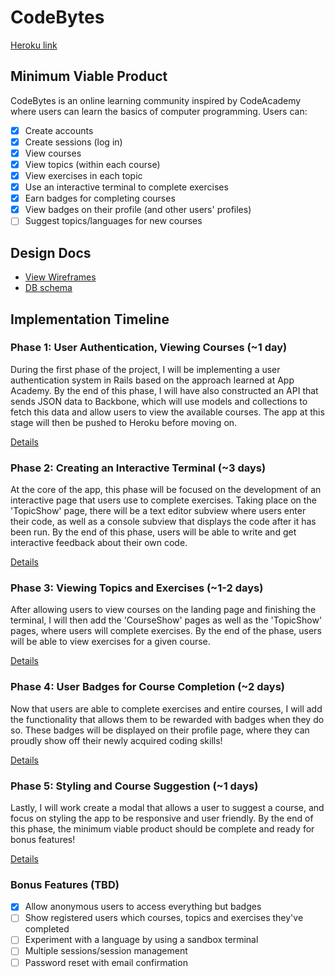 # CodeBytes

[Heroku link][heroku]

[heroku]: http://codebytes.herokuapp.com

## Minimum Viable Product
CodeBytes is an online learning community inspired by CodeAcademy where users can learn the basics of computer programming. Users can:

<!-- This is a Markdown checklist. Use it to keep track of your progress! -->

- [x] Create accounts
- [x] Create sessions (log in)
- [x] View courses
- [x] View topics (within each course)
- [x] View exercises in each topic
- [x] Use an interactive terminal to complete exercises
- [x] Earn badges for completing courses
- [x] View badges on their profile (and other users' profiles)
- [ ] Suggest topics/languages for new courses

## Design Docs
* [View Wireframes][views]
* [DB schema][schema]

[views]: ./docs/views.md
[schema]: ./docs/schema.md

## Implementation Timeline

### Phase 1: User Authentication, Viewing Courses (~1 day)
During the first phase of the project, I will be implementing a user
authentication system in Rails based on the approach learned at App Academy. By
the end of this phase, I will have also constructed an API that sends JSON data
to Backbone, which will use models and collections to fetch this data and allow
users to view the available courses. The app at this stage will then be pushed
to Heroku before moving on.

[Details][phase-one]

### Phase 2: Creating an Interactive Terminal (~3 days)
At the core of the app, this phase will be focused on the development of an
interactive page that users use to complete exercises. Taking place on the
'TopicShow' page, there will be a text editor subview where users enter their
code, as well as a console subview that displays the code after it has been run.
By the end of this phase, users will be able to write and get interactive
feedback about their own code.

[Details][phase-two]

### Phase 3: Viewing Topics and Exercises (~1-2 days)
After allowing users to view courses on the landing page and finishing the
terminal, I will then add the 'CourseShow' pages as well as the 'TopicShow'
pages, where users will complete exercises. By the end of the phase, users will
be able to view exercises for a given course.

[Details][phase-three]

### Phase 4: User Badges for Course Completion (~2 days)
Now that users are able to complete exercises and entire courses, I will add the
functionality that allows them to be rewarded with badges when they do so. These
badges will be displayed on their profile page, where they can proudly show off
their newly acquired coding skills!

[Details][phase-four]

### Phase 5: Styling and Course Suggestion (~1 days)
Lastly, I will work create a modal that allows a user to suggest a course, and
focus on styling the app to be responsive and user friendly. By the end of this
phase, the minimum viable product should be complete and ready for bonus features!

[Details][phase-five]

### Bonus Features (TBD)
- [x] Allow anonymous users to access everything but badges
- [ ] Show registered users which courses, topics and exercises they've completed
- [ ] Experiment with a language by using a sandbox terminal
- [ ] Multiple sessions/session management
- [ ] Password reset with email confirmation

[phase-one]: ./docs/phases/phase1.md
[phase-two]: ./docs/phases/phase2.md
[phase-three]: ./docs/phases/phase3.md
[phase-four]: ./docs/phases/phase4.md
[phase-five]: ./docs/phases/phase5.md
